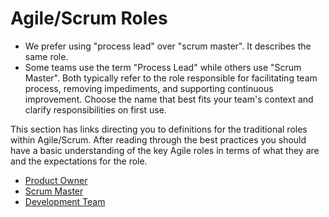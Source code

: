 # Agile/Scrum Roles

- We prefer using "process lead" over "scrum master". It describes the same role.
- Some teams use the term "Process Lead" while others use "Scrum Master". Both typically refer to the role responsible for facilitating team process, removing impediments, and supporting continuous improvement. Choose the name that best fits your team's context and clarify responsibilities on first use.

This section has links directing you to definitions for the traditional roles within Agile/Scrum.  After reading through the best practices you should have a basic understanding of the key Agile roles in terms of what they are and the expectations for the role.

- [Product Owner](https://scrumguides.org/scrum-guide.html#product-owner 'Product Owner')
- [Scrum Master](https://scrumguides.org/scrum-guide.html#scrum-master 'Scrum Master')
- [Development Team](https://scrumguides.org/scrum-guide.html#developers 'Developers')
